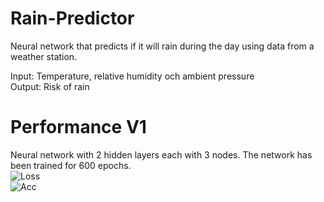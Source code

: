 # Rain-Predictor
Neural network that predicts if it will rain during the day using data from a weather station.    
  
Input: Temperature, relative humidity och ambient pressure  
Output: Risk of rain  

# Performance V1
Neural network with 2 hidden layers each with 3 nodes. The network has been trained for 600 epochs.  
![Loss](https://github.com/TantDre/Regn-Prediktor/blob/master/Plots/Loss.png?raw=true)  
![Acc](https://github.com/TantDre/Regn-Prediktor/blob/master/Plots/Acc.png?raw=true)  
